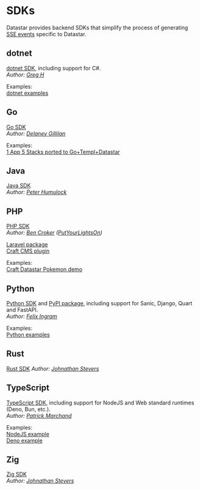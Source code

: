 # SDKs

Datastar provides backend SDKs that simplify the process of generating [SSE events](/reference/sse_events) specific to Datastar.

## dotnet

[dotnet SDK](https://github.com/starfederation/datastar/tree/main/sdk/dotnet), including support for C#.  
_Author: [Greg H](https://github.com/SpiralOSS)_

Examples:  
[dotnet examples](https://github.com/starfederation/datastar/tree/main/examples/dotnet)

## Go

[Go SDK](https://github.com/starfederation/datastar/tree/main/sdk/go)  
_Author: [Delaney Gillilan](https://github.com/delaneyj)_

Examples:  
[1 App 5 Stacks ported to Go+Templ+Datastar](https://github.com/delaneyj/1a5s-datastar)

## Java

[Java SDK](https://github.com/starfederation/datastar/blob/develop/sdk/java)  
_Author: [Peter Humulock](https://github.com/rphumulock)_

## PHP

[PHP SDK](https://github.com/starfederation/datastar-php)  
_Author: [Ben Croker](https://github.com/bencroker) ([PutYourLightsOn](https://putyourlightson.com/))_

[Laravel package](https://github.com/putyourlightson/laravel-datastar)  
[Craft CMS plugin](https://putyourlightson.com/plugins/datastar)  

Examples:  
[Craft Datastar Pokemon demo](https://github.com/khalwat/craft-datastar-pokemon-demo)

## Python

[Python SDK](https://github.com/starfederation/datastar/tree/main/sdk/python) and [PyPI package](https://pypi.org/project/datastar-py/), including support for Sanic, Django, Quart and FastAPI.  
_Author: [Felix Ingram](https://github.com/lllama)_

Examples:  
[Python examples](https://github.com/starfederation/datastar/tree/main/examples/python)

## Rust

[Rust SDK](https://github.com/starfederation/datastar/tree/main/sdk/rust)
 _Author: [Johnathan Stevers](https://github.com/jmstevers)_
 
## TypeScript

[TypeScript SDK](https://github.com/starfederation/datastar/tree/main/sdk/typescript), including support for NodeJS and Web standard runtimes (Deno, Bun, etc.).  
_Author: [Patrick Marchand](https://github.com/Superpat)_

Examples:  
[NodeJS example](https://github.com/starfederation/datastar/tree/main/sdk/typescript/examples/node.ts)  
[Deno example](https://github.com/starfederation/datastar/tree/main/sdk/typescript/examples/deno.ts)

## Zig
[Zig SDK](https://github.com/starfederation/datastar/tree/main/sdk/zig)  
 _Author: [Johnathan Stevers](https://github.com/jmstevers)_